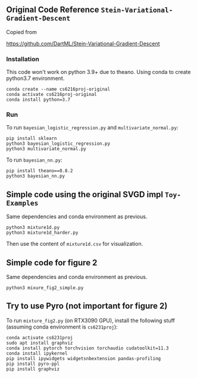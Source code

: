 ## Original Code Reference `Stein-Variational-Gradient-Descent`

Copied from

https://github.com/DartML/Stein-Variational-Gradient-Descent

### Installation 
This code won't work on python 3.9+ due to theano. Using conda to create python3.7 environment.
```
conda create --name cs6216proj-original
conda activate cs6216proj-original
conda install python=3.7

```

### Run 

To run `bayesian_logistic_regression.py` and `multivariate_normal.py`:

```
pip install sklearn
python3 bayesian_logistic_regression.py
python3 multivariate_normal.py
```

To run `bayesian_nn.py`:

```
pip install theano==0.8.2
python3 bayesian_nn.py
```

## Simple code using the original SVGD impl `Toy-Examples`

Same dependencies and conda environment as previous.

```
python3 mixture1d.py
python3 mixture1d_harder.py
```
Then use the content of `mixture1d.csv` for visualization.

## Simple code for figure 2

Same dependencies and conda environment as previous.

```
python3 mixure_fig2_simple.py
```

## Try to use Pyro (not important for figure 2)
To run `mixture_fig2.py` (on RTX3090 GPU), install the following stuff (assuming conda environment is `cs6231proj`):
```
conda activate cs6231proj
sudo apt install graphviz
conda install pytorch torchvision torchaudio cudatoolkit=11.3
conda install ipykernel
pip install ipywidgets widgetsnbextension pandas-profiling
pip install pyro-ppl
pip install graphviz
```